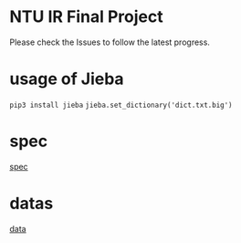 # NTU IR Final Project

Please check the Issues to follow the latest progress.

# usage of Jieba
`pip3 install jieba`
`jieba.set_dictionary('dict.txt.big')`

# spec

[spec](https://hackmd.io/CwIwzMDGCMBsIFoBMBWAhkhxZtgksAnJAoWmiMIQCYCm10AHCEA=)

# datas

[data](https://drive.google.com/folderview?id=0B97NsvGFvI6Nc3hNQ29FbkZWOEk&usp=sharing)
